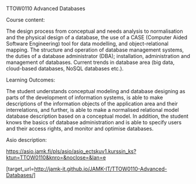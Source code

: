 TTOW0110 Advanced Databases 

Course content:

The design process from conceptual and needs analysis to normalisation and the physical design of a database, the use of a CASE (Computer Aided Software Engineering) tool for data modelling, and object-relational mapping. The structure and operation of database management systems, the duties of a database administrator (DBA); installation, administration and management of databases. Current trends in database area (big data, cloud-based databases, NoSQL databases etc.).

Learning Outcomes:

The student understands conceptual modeling and database designing as parts of the development of information systems, is able to make descriptions of the information objects of the application area and their interrelations, and further, is able to make a normalised relational model database description based on a conceptual model. In addition, the student knows the basics of database administration and is able to specify users and their access rights, and monitor and optimise databases. 

Asio description:

https://asio.jamk.fi/pls/asio/asio_ectskuv1.kurssin_ks?ktun=TTOW0110&knro=&noclose=&lan=e

[target_url=http://jamk-it.github.io/JAMK-IT/TTOW0110-Advanced-Databases/]
